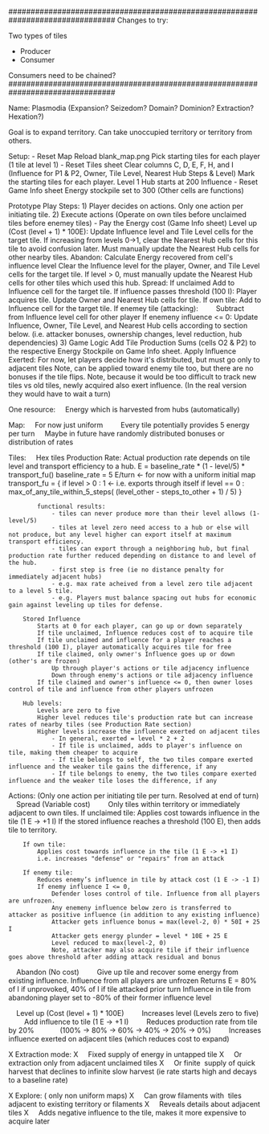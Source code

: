 ################################################################################
Changes to try:

Two types of tiles
- Producer
- Consumer

Consumers need to be chained?
################################################################################

Name: Plasmodia (Expansion? Seizedom? Domain? Dominion? Extraction? Hexation?)

Goal is to expand territory. Can take unoccupied territory or territory from others.

Setup:
    - Reset Map
        Reload blank_map.png
        Pick starting tiles for each player (1 tile at level 1)
    - Reset Tiles sheet
        Clear columns C, D, E, F, H, and I (Influence for P1 & P2, Owner, Tile Level, Nearest Hub Steps & Level)
        Mark the starting tiles for each player. Level 1 Hub starts at 200 Influence
    - Reset Game Info sheet
        Energy stockpile set to 300
        (Other cells are functions)

Prototype Play Steps:
    1) Player decides on actions. Only one action per initiating tile.
    2) Execute actions (Operate on own tiles before unclaimed tiles before enemey tiles)
        - Pay the Energy cost (Game Info sheet)
        Level up (Cost (level + 1) * 100E):
            Update Influence level and Tile Level cells for the target tile.
            If increasing from levels 0->1, clear the Nearest Hub cells for this tile to avoid confusion later.
            Must manually update the Nearest Hub cells for other nearby tiles.
        Abandon:
            Calculate Energy recovered from cell's influence level
            Clear the Influence level for the player, Owner, and Tile Level cells for the target tile.
            If level > 0, must manually update the Nearest Hub cells for other tiles which used this hub.
        Spread:
            If unclaimed
                Add to Influence cell for the target tile.
                If influence passes threshold (100 I):
                    Player acquires tile. Update Owner and Nearest Hub cells for tile.
            If own tile:
                Add to Influence cell for the target tile.
            If enemey tile (attacking):
                Subtract from Influence level cell for other player
                If enemeny influence <= 0:
                    Update Influence, Owner, Tile Level, and Nearest Hub cells according to section below.
                    (i.e. attacker bonuses, ownership changes, level reduction, hub dependencies)
    3) Game Logic
        Add Tile Production Sums (cells O2 & P2) to the respective Energy Stockpile on Game Info sheet.
        Apply Influence Exerted:
            For now, let players decide how it's distributed, but must go only to adjacent tiles
            Note, can be applied toward enemy tile too, but there are no bonuses if the tile flips.
            Note, because it would be too difficult to track new tiles vs old tiles, newly acquired also exert influence. (In the real version they would have to wait a turn)

One resource:
    Energy which is harvested from hubs (automatically)

Map:
    For now just uniform
        Every tile potentially provides 5 energy per turn
    Maybe in future have randomly distributed bonuses or distribution of rates

Tiles:
    Hex tiles
        Production Rate:
            Actual production rate depends on tile level and transport efficiency to a hub.
            E = baseline_rate * (1 - level/5) * transport_fu()
            baseline_rate = 5 E/turn            <- for now with a uniform initial map
            transport_fu = {
                            if level > 0 : 1              <- i.e. exports through itself
                            if level == 0 : max_of_any_tile_within_5_steps( (level_other - steps_to_other + 1) / 5)
                    }

            functional results:
                - tiles can never produce more than their level allows (1-level/5)
                - tiles at level zero need access to a hub or else will not produce, but any level higher can export itself at maximum transport efficiency.
                - tiles can export through a neighboring hub, but final production rate further reduced depending on distance to and level of the hub.
                - first step is free (ie no distance penalty for immediately adjacent hubs)
                - e.g. max rate acheived from a level zero tile adjacent to a level 5 tile.
                - e.g. Players must balance spacing out hubs for economic gain against leveling up tiles for defense.

        Stored Influence
            Starts at 0 for each player, can go up or down separately
            If tile unclaimed, Influence reduces cost of to acquire tile
            If tile unclaimed and influence for a player reaches a threshold (100 I), player automatically acquires tile for free
            If tile claimed, only owner's Influence goes up or down (other's are frozen)
                Up through player's actions or tile adjacency influence
                Down through enemy's actions or tile adjacency influence
            If tile claimed and owner's influence <= 0, then owner loses control of tile and influence from other players unfrozen

        Hub levels:
            Levels are zero to five
            Higher level reduces tile's production rate but can increase rates of nearby tiles (see Production Rate section)
            Higher levels increase the influence exerted on adjacent tiles
                - In general, exerted = level * 2 + 2
                - If tile is unclaimed, adds to player's influence on tile, making them cheaper to acquire
                - If tile belongs to self, the two tiles compare exerted influence and the weaker tile gains the difference, if any
                - If tile belongs to enemy, the two tiles compare exerted influence and the weaker tile loses the difference, if any


Actions: (Only one action per initiating tile per turn. Resolved at end of turn)
    Spread (Variable cost)
        Only tiles within territory or immediately adjacent to own tiles.
        If unclaimed tile:
            Applies cost towards influence in the tile (1 E -> +1 I)
            If the stored influence reaches a threshold (100 E), then adds tile to territory.

        If own tile:
            Applies cost towards influence in the tile (1 E -> +1 I)
            i.e. increases "defense" or "repairs" from an attack

        If enemy tile:
            Reduces enemy’s influence in tile by attack cost (1 E -> -1 I)
            If enemy influence I <= 0,
                Defender loses control of tile. Influence from all players are unfrozen.
                Any enemeny influence below zero is transferred to attacker as positive influence (in addition to any existing influence)
                Attacker gets influence bonus = max(level-2, 0) * 50I + 25 I
                Attacker gets energy plunder = level * 10E + 25 E
                Level reduced to max(level-2, 0)
                Note, attacker may also acquire tile if their influence goes above threshold after adding attack residual and bonus

    Abandon (No cost)
        Give up tile and recover some energy from existing influence.
        Influence from all players are unfrozen
        Returns E = 80% of I if unprovoked, 40% of I if tile attacked prior turn
        Influence in tile from abandoning player set to -80% of their former influence level

    Level up (Cost (level + 1) * 100E)
        Increases level (Levels zero to five)
        Add influence to tile (1 E -> +1 I)
        Reduces production rate from tile by 20%
            (100% -> 80% -> 60% -> 40% -> 20% -> 0%)
        Increases influence exerted on adjacent tiles (which reduces cost to expand)

X Extraction mode:
X     Fixed supply of energy in untapped tile
X     Or extraction only from adjacent unclaimed tiles
X     Or finite  supply of quick harvest that declines to infinite slow harvest (ie rate starts high and decays to a baseline rate)

X Explore: ( only non uniform maps)
X     Can grow filaments with  tiles adjacent to existing territory or filaments
X     Reveals details about adjacent tiles
X     Adds negative influence to the tile, makes it more expensive to acquire later
